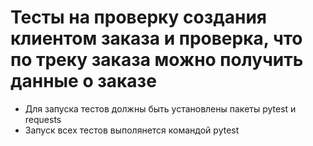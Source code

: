 ﻿# Тесты на проверку создания клиентом заказа и проверка, что по треку заказа можно получить данные о заказе
- Для запуска тестов должны быть установлены пакеты pytest и requests
- Запуск всех тестов выполянется командой pytest